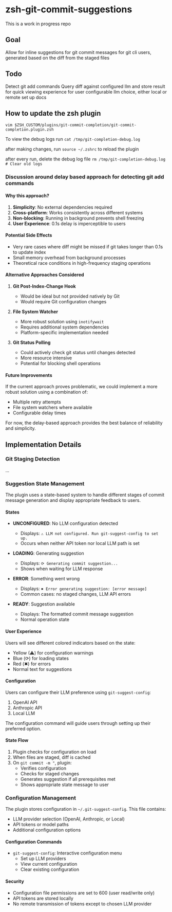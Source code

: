 # zsh-git-commit-suggestions

This is a work in progress repo

## Goal

Allow for inline suggestions for git commit messages for git cli users, generated based on the diff from the staged files

## Todo

Detect git add commands
Query diff against configured llm and store result for quick viewing experience for user
configurable llm choice, either local or remote
set up docs

## How to update the zsh plugin

`vim $ZSH_CUSTOM/plugins/git-commit-completion/git-commit-completion.plugin.zsh`

To view the debug logs run `cat /tmp/git-completion-debug.log`

after making changes, run `source ~/.zshrc` to reload the plugin

after every run, delete the debug log file `rm /tmp/git-completion-debug.log  # Clear old logs`

### Discussion around delay based approach for detecting git add commands

#### Why this approach?

1. **Simplicity**: No external dependencies required
2. **Cross-platform**: Works consistently across different systems
3. **Non-blocking**: Running in background prevents shell freezing
4. **User Experience**: 0.1s delay is imperceptible to users

#### Potential Side Effects

- Very rare cases where diff might be missed if git takes longer than 0.1s to update index
- Small memory overhead from background processes
- Theoretical race conditions in high-frequency staging operations

#### Alternative Approaches Considered

1. **Git Post-Index-Change Hook**

   - Would be ideal but not provided natively by Git
   - Would require Git configuration changes

2. **File System Watcher**

   - More robust solution using `inotifywait`
   - Requires additional system dependencies
   - Platform-specific implementation needed

3. **Git Status Polling**
   - Could actively check git status until changes detected
   - More resource intensive
   - Potential for blocking shell operations

#### Future Improvements

If the current approach proves problematic, we could implement a more robust solution using a combination of:

- Multiple retry attempts
- File system watchers where available
- Configurable delay times

For now, the delay-based approach provides the best balance of reliability and simplicity.

## Implementation Details

### Git Staging Detection

...

### Suggestion State Management

The plugin uses a state-based system to handle different stages of commit message generation and display appropriate feedback to users.

#### States

- **UNCONFIGURED**: No LLM configuration detected

  - Displays: `⚠ LLM not configured. Run git-suggest-config to set up.`
  - Occurs when neither API token nor local LLM path is set

- **LOADING**: Generating suggestion

  - Displays: `⟳ Generating commit suggestion...`
  - Shows when waiting for LLM response

- **ERROR**: Something went wrong

  - Displays: `✖ Error generating suggestion: [error message]`
  - Common cases: no staged changes, LLM API errors

- **READY**: Suggestion available
  - Displays: The formatted commit message suggestion
  - Normal operation state

#### User Experience

Users will see different colored indicators based on the state:

- Yellow (⚠) for configuration warnings
- Blue (⟳) for loading states
- Red (✖) for errors
- Normal text for suggestions

#### Configuration

Users can configure their LLM preference using `git-suggest-config`:

1. OpenAI API
2. Anthropic API
3. Local LLM

The configuration command will guide users through setting up their preferred option.

#### State Flow

1. Plugin checks for configuration on load
2. When files are staged, diff is cached
3. On `git commit -m "`, plugin:
   - Verifies configuration
   - Checks for staged changes
   - Generates suggestion if all prerequisites met
   - Shows appropriate state message to user

### Configuration Management

The plugin stores configuration in `~/.git-suggest-config`. This file contains:

- LLM provider selection (OpenAI, Anthropic, or Local)
- API tokens or model paths
- Additional configuration options

#### Configuration Commands

- `git-suggest-config`: Interactive configuration menu
  - Set up LLM providers
  - View current configuration
  - Clear existing configuration

#### Security

- Configuration file permissions are set to 600 (user read/write only)
- API tokens are stored locally
- No remote transmission of tokens except to chosen LLM provider
